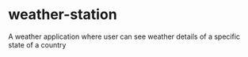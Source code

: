 # weather-station
A weather application where user can see weather details of a specific state of a country
